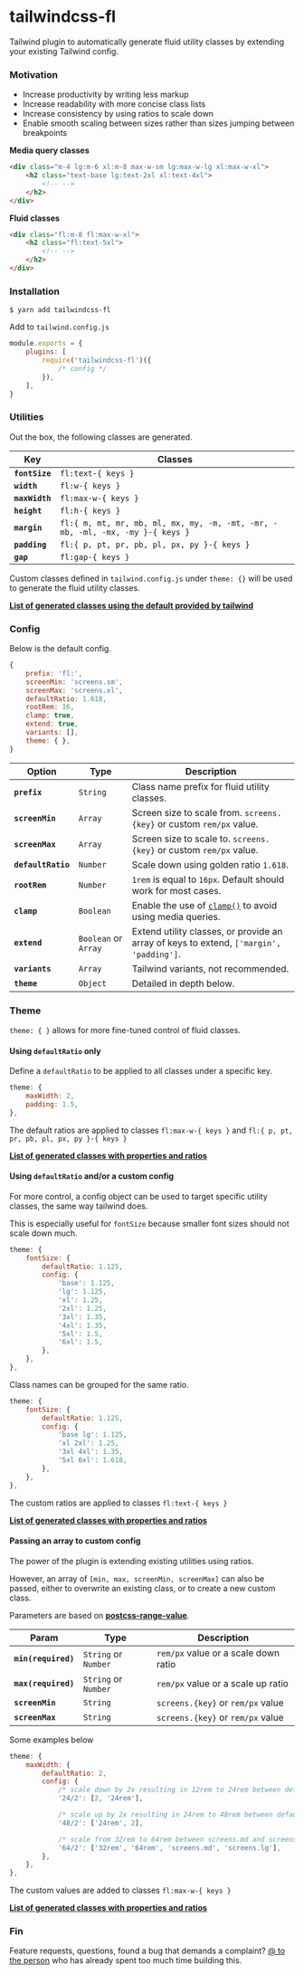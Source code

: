 # tailwindcss-fl

Tailwind plugin to automatically generate fluid utility classes by extending your existing Tailwind config. 

### Motivation

* Increase productivity by writing less markup
* Increase readability with more concise class lists
* Increase consistency by using ratios to scale down
* Enable smooth scaling between sizes rather than sizes jumping between breakpoints

**Media query classes**
```html
<div class="m-4 lg:m-6 xl:m-8 max-w-sm lg:max-w-lg xl:max-w-xl">
    <h2 class="text-base lg:text-2xl xl:text-4xl">
        <!-- -->
    </h2>
</div>
```

**Fluid classes**
```html
<div class="fl:m-8 fl:max-w-xl">
    <h2 class="fl:text-5xl">
        <!-- -->
    </h2>
</div>
```

### Installation

```shell
$ yarn add tailwindcss-fl
```

Add to `tailwind.config.js`

```js
module.exports = {
    plugins: [
        require('tailwindcss-fl')({
            /* config */
        }),
    ],
}
```

### Utilities

Out the box, the following classes are generated.

Key | Classes
--- | -------
**`fontSize`** | `fl:text-{ keys }`
**`width`** | `fl:w-{ keys }`
**`maxWidth`** | `fl:max-w-{ keys }`
**`height`** | `fl:h-{ keys }`
**`margin`** | `fl:{ m, mt, mr, mb, ml, mx, my, -m, -mt, -mr, -mb, -ml, -mx, -my }-{ keys }`
**`padding`** | `fl:{ p, pt, pr, pb, pl, px, py }-{ keys }`
**`gap`** | `fl:gap-{ keys }`

Custom classes defined in `tailwind.config.js` under `theme: {}` will be used to generate the fluid utility classes.

**[List of generated classes using the default provided by tailwind](.github/DEFAULT.md)**

### Config

Below is the default config.

```js
{
    prefix: 'fl:',
    screenMin: 'screens.sm',
    screenMax: 'screens.xl',
    defaultRatio: 1.618,
    rootRem: 16,
    clamp: true,
    extend: true,
    variants: [],
    theme: { },
}
```

Option | Type | Description
------ | ---- | -----------
**`prefix`** | `String` | Class name prefix for fluid utility classes.
**`screenMin`** | `Array` | Screen size to scale from. `screens.{key}` or custom `rem/px` value.
**`screenMax`** | `Array` | Screen size to scale to. `screens.{key}` or custom `rem/px` value.
**`defaultRatio`** | `Number` | Scale down using golden ratio `1.618`.
**`rootRem`** | `Number` | `1rem` is equal to `16px`. Default should work for most cases.
**`clamp`** | `Boolean` | Enable the use of [`clamp()`](https://caniuse.com/css-math-functions) to avoid using media queries.
**`extend`** | `Boolean` or `Array` | Extend utility classes, or provide an array of keys to extend, `['margin', 'padding']`.
**`variants`** | `Array` | Tailwind variants, not recommended.
**`theme`** | `Object` | Detailed in depth below.

### Theme

`theme: { }` allows for more fine-tuned control of fluid classes.

#### Using `defaultRatio` only

Define a `defaultRatio` to be applied to all classes under a specific key.

```js
theme: {
    maxWidth: 2,
    padding: 1.5,
},
```

The default ratios are applied to classes `fl:max-w-{ keys }` and `fl:{ p, pt, pr, pb, pl, px, py }-{ keys }`

**[List of generated classes with properties and ratios](.github/RATIO.md)**

#### Using `defaultRatio` and/or a custom config

For more control, a config object can be used to target specific utility classes, the same way tailwind does. 

This is especially useful for `fontSize` because smaller font sizes should not scale down much.

```js
theme: {
    fontSize: {
        defaultRatio: 1.125,
        config: {
            'base': 1.125,
            'lg': 1.125,
            'xl': 1.25,
            '2xl': 1.25,
            '3xl': 1.35,
            '4xl': 1.35,
            '5xl': 1.5,
            '6xl': 1.5,
        },
    },
},
```

Class names can be grouped for the same ratio. 

```js
theme: {
    fontSize: {
        defaultRatio: 1.125,
        config: {
            'base lg': 1.125,
            'xl 2xl': 1.25,
            '3xl 4xl': 1.35,
            '5xl 6xl': 1.618,
        },
    },
},
```

The custom ratios are applied to classes `fl:text-{ keys }`

**[List of generated classes with properties and ratios](.github/CONFIG.md)**

#### Passing an array to custom config

The power of the plugin is extending existing utilities using ratios.

However, an array of `[min, max, screenMin, screenMax]` can also be passed, either to overwrite an existing class, or to create a new custom class.

Parameters are based on **[postcss-range-value](https://github.com/soberwp/postcss-range-value)**.

Param | Type | Description
----- | ---- | -----------
**`min(required)`** | `String` or `Number` | `rem/px` value or a scale down ratio
**`max(required)`** | `String` or `Number` | `rem/px` value or a scale up ratio
**`screenMin`** | `String` | `screens.{key}` or `rem/px` value
**`screenMax`** | `String` | `screens.{key}` or `rem/px` value

Some examples below

```js
theme: {
    maxWidth: {
        defaultRatio: 2,
        config: {
            /* scale down by 2x resulting in 12rem to 24rem between default screen sizes */
            '24/2': [2, '24rem'],

            /* scale up by 2x resulting in 24rem to 48rem between default screen sizes */
            '48/2': ['24rem', 2],

            /* scale from 32rem to 64rem between screens.md and screens.lg */
            '64/2': ['32rem', '64rem', 'screens.md', 'screens.lg'],
        },
    },
},
```
The custom values are added to classes `fl:max-w-{ keys }`

**[List of generated classes with properties and ratios](.github/CONFIGARRAY.md)**

### Fin

Feature requests, questions, found a bug that demands a complaint? [@ to the person](https://twitter.com/withjacoby) who has already spent too much time building this.

